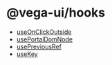 # @vega-ui/hooks

- [useOnClickOutside](src/use-on-click-outside)
- [usePortalDomNode](src/use-portal-dom-node)
- [usePreviousRef](src/use-previous-ref)
- [useKey](src/use-key)
